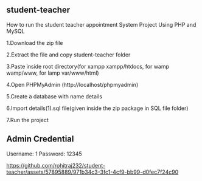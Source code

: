 ## student-teacher

How to run the student teacher appointment System Project Using PHP and MySQL

1.Download the zip file

2.Extract the file and copy student-teacher folder

3.Paste inside root directory(for xampp xampp/htdocs, for wamp wamp/www, for lamp var/www/html)

4.Open PHPMyAdmin (http://localhost/phpmyadmin)

5.Create a database with name details

6.Import details(1).sql file(given inside the zip package in SQL file folder)

7.Run the project

## Admin Credential 
Username: 1 
Password: 12345



https://github.com/rohitraj232/student-teacher/assets/57895889/971b34c3-3fc1-4cf9-bb99-d0fec7f24c90

